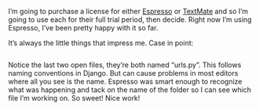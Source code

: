 <!--
slug: espress-for-mac-sweetness
date: Sat Nov 21 2009 21:09:55 GMT+0100 (CET)
tags: mac, texteditor, webdev, tools
title: Impressed with MacRabbit's Espresso editor
id: 252182405
link: http://joreteg.com/post/252182405/espress-for-mac-sweetness
raw: {"blog_name":"henrikjoreteg","id":252182405,"post_url":"http://joreteg.com/post/252182405/espress-for-mac-sweetness","slug":"espress-for-mac-sweetness","type":"text","date":"2009-11-21 20:09:55 GMT","timestamp":1258834195,"state":"published","format":"markdown","reblog_key":"itZ9NIAj","tags":["mac","texteditor","webdev","tools"],"short_url":"http://tmblr.co/ZgL_YyF1-_5","recommended_source":null,"recommended_color":null,"highlighted":[],"note_count":0,"title":"Impressed with MacRabbit's Espresso editor","body":"<p>I&rsquo;m going to purchase a license for either <a href=\"http://macrabbit.com/espresso/\">Espresso</a> or <a href=\"http://macrabbit.com/espresso/\">TextMate</a> and so I&rsquo;m going to use each for their full trial period, then decide. Right now I&rsquo;m using Espresso, I&rsquo;ve been pretty happy with it so far.</p>\n\n<p>It&rsquo;s always the little things that impress me. Case in point:</p>\n\n<p><img src=\"http://38.media.tumblr.com/tumblr_kth6k0mlVY1qzx3i9.png\" alt=\"\"/></p>\n\n<p>Notice the last two open files, they&rsquo;re both named &ldquo;urls.py&rdquo;. This follows naming conventions in Django. But can cause problems in most editors where all you see is the name. Espresso was smart enough to recognize what was happening and tack on the name of the folder so I can see which file I&rsquo;m working on. So sweet! Nice work!</p>","reblog":{"tree_html":"","comment":"<p>I’m going to purchase a license for either <a href=\"http://macrabbit.com/espresso/\">Espresso</a> or <a href=\"http://macrabbit.com/espresso/\">TextMate</a> and so I’m going to use each for their full trial period, then decide. Right now I’m using Espresso, I’ve been pretty happy with it so far.</p>\n\n<p>It’s always the little things that impress me. Case in point:</p>\n\n<p><img src=\"http://38.media.tumblr.com/tumblr_kth6k0mlVY1qzx3i9.png\" alt=\"\"></p>\n\n<p>Notice the last two open files, they’re both named “urls.py”. This follows naming conventions in Django. But can cause problems in most editors where all you see is the name. Espresso was smart enough to recognize what was happening and tack on the name of the folder so I can see which file I’m working on. So sweet! Nice work!</p>"},"trail":[{"blog":{"name":"henrikjoreteg","active":true,"theme":{"header_full_width":1500,"header_full_height":500,"header_focus_width":676,"header_focus_height":380,"avatar_shape":"circle","background_color":"#F6F6F6","body_font":"Helvetica Neue","header_bounds":"0,1249,380,573","header_image":"http://static.tumblr.com/df7befc8b0387cf597578e613c221cb3/uzkwgdq/FAjnt7hyg/tumblr_static_agmw2bdhkjs4ws4sscw44swgc.jpg","header_image_focused":"http://static.tumblr.com/df7befc8b0387cf597578e613c221cb3/uzkwgdq/1oSnt7hyh/tumblr_static_tumblr_static_agmw2bdhkjs4ws4sscw44swgc_focused_v3.jpg","header_image_scaled":"http://static.tumblr.com/df7befc8b0387cf597578e613c221cb3/uzkwgdq/FAjnt7hyg/tumblr_static_agmw2bdhkjs4ws4sscw44swgc_2048_v2.jpg","header_stretch":true,"link_color":"#529ECC","show_avatar":true,"show_description":true,"show_header_image":true,"show_title":true,"title_color":"#444444","title_font":"Helvetica Neue","title_font_weight":"bold"}},"post":{"id":"252182405"},"content_raw":"<p>I’m going to purchase a license for either <a href=\"http://macrabbit.com/espresso/\">Espresso</a> or <a href=\"http://macrabbit.com/espresso/\">TextMate</a> and so I’m going to use each for their full trial period, then decide. Right now I’m using Espresso, I’ve been pretty happy with it so far.</p>\n\n<p>It’s always the little things that impress me. Case in point:</p>\n\n<p><img src=\"http://38.media.tumblr.com/tumblr_kth6k0mlVY1qzx3i9.png\" alt=\"\"></p>\n\n<p>Notice the last two open files, they’re both named “urls.py”. This follows naming conventions in Django. But can cause problems in most editors where all you see is the name. Espresso was smart enough to recognize what was happening and tack on the name of the folder so I can see which file I’m working on. So sweet! Nice work!</p>","content":"<p>I’m going to purchase a license for either <a href=\"http://macrabbit.com/espresso/\">Espresso</a> or <a href=\"http://macrabbit.com/espresso/\">TextMate</a> and so I’m going to use each for their full trial period, then decide. Right now I’m using Espresso, I’ve been pretty happy with it so far.</p>\n\n<p>It’s always the little things that impress me. Case in point:</p>\n\n<p><img src=\"http://38.media.tumblr.com/tumblr_kth6k0mlVY1qzx3i9.png\" class=\"toggle_inline_image inline_image constrained_image\"/></p>\n\n<p>Notice the last two open files, they’re both named “urls.py”. This follows naming conventions in Django. But can cause problems in most editors where all you see is the name. Espresso was smart enough to recognize what was happening and tack on the name of the folder so I can see which file I’m working on. So sweet! Nice work!</p>","is_current_item":true,"is_root_item":true}]}
publish: 2009-11-021
-->


<p>I&rsquo;m going to purchase a license for either <a href="http://macrabbit.com/espresso/">Espresso</a> or <a href="http://macrabbit.com/espresso/">TextMate</a> and so I&rsquo;m going to use each for their full trial period, then decide. Right now I&rsquo;m using Espresso, I&rsquo;ve been pretty happy with it so far.</p>

<p>It&rsquo;s always the little things that impress me. Case in point:</p>

<p><img src="http://38.media.tumblr.com/tumblr_kth6k0mlVY1qzx3i9.png" alt=""/></p>

<p>Notice the last two open files, they&rsquo;re both named &ldquo;urls.py&rdquo;. This follows naming conventions in Django. But can cause problems in most editors where all you see is the name. Espresso was smart enough to recognize what was happening and tack on the name of the folder so I can see which file I&rsquo;m working on. So sweet! Nice work!</p>
